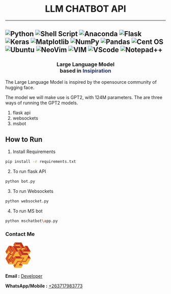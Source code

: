 
<div style="text-align: center;">
 <h1>LLM CHATBOT API</h1>
</div>

---
![Python](https://img.shields.io/badge/python-3670A0?style=for-the-badge&logo=python&logoColor=ffdd54) ![Shell Script](https://img.shields.io/badge/shell_script-%23121011.svg?style=for-the-badge&logo=gnu-bash&logoColor=white) 
![Anaconda](https://img.shields.io/badge/Anaconda-%2344A833.svg?style=for-the-badge&logo=anaconda&logoColor=white) ![Flask](https://img.shields.io/badge/flask-%23000.svg?style=for-the-badge&logo=flask&logoColor=white) ![Keras](https://img.shields.io/badge/Keras-%23D00000.svg?style=for-the-badge&logo=Keras&logoColor=white) ![Matplotlib](https://img.shields.io/badge/Matplotlib-%23ffffff.svg?style=for-the-badge&logo=Matplotlib&logoColor=black) ![NumPy](https://img.shields.io/badge/numpy-%23013243.svg?style=for-the-badge&logo=numpy&logoColor=white) ![Pandas](https://img.shields.io/badge/pandas-%23150458.svg?style=for-the-badge&logo=pandas&logoColor=white)
![Cent OS](https://img.shields.io/badge/cent%20os-002260?style=for-the-badge&logo=centos&logoColor=F0F0F0)  ![Ubuntu](https://img.shields.io/badge/Ubuntu-E95420?style=for-the-badge&logo=ubuntu&logoColor=white) ![NeoVim](https://img.shields.io/badge/NeoVim-%2357A143.svg?&style=for-the-badge&logo=neovim&logoColor=white) ![VIM](https://img.shields.io/badge/VIM-%2311AB00.svg?&style=for-the-badge&logo=vim&logoColor=white) ![VScode](https://img.shields.io/badge/Visual_Studio_Code-0078D4?style=for-the-badge&logo=visual%20studio%20code&logoColor=white) ![Notepad++](https://img.shields.io/badge/Notepad++-90E59A.svg?style=for-the-badge&logo=notepad%2B%2B&logoColor=black)
---

<div style="text-align: center;">

</div>
<div>
    <h3 style="text-align: center;"><strong>Large Language Model<br/></strong>
        <strong>based in <span style="color: #203072;" data-color-group="turquoise">Insipiration</span>
        </strong>
    </h3>
    <p>The Large Language Model is inspired by the opensource community of hugging face.</p>
    <p>The model we will make use is GPT2, with 124M parameters. The are three ways of running the GPT2 models.
    <ol>
        <li>flask api</li>
        <li>websockets</li>
        <li>msbot</li>
    </ol>
    </p>
</div>


## How to Run

1. Install Requirements 

```bash
pip install -r requirements.txt
```

2. To run flask API

```bash
python bot.py
```

3. To run Websockets

```bash
python websocket.py
```

4. To run MS bot

```bash
python mschatbot\app.py
```

### Contact Me

![Developer](/img/developer_shape.png)

**Email :** [Developer](mailto:prince@developer.co.zw)

**WhatsApp/Mobile :** [+263717983773](tel:+263717983773)




